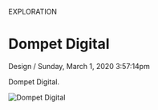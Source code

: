 <p class="type">EXPLORATION</p>

# Dompet Digital

<p class="meta">Design  /  Sunday, March 1, 2020 3:57:14pm</p>

Dompet Digital.

![Dompet Digital](https://farooq-agent.web.app/assets/images/works/details/243-dompet-digital/dompet-digital.jpg)
